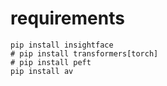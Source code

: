 # requirements

```shell
pip install insightface
# pip install transformers[torch]
# pip install peft
pip install av
```
